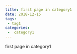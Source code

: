 ```yaml
---
title: first page in category1
date: 2018-12-15
tags:
 - tag1
categories:
 -  category1
---
```


first page in category1 